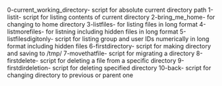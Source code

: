 0-current_working_directory- script for absolute current directory path
1-listit- script for listing contents of current directory
2-bring_me_home- for changing to home directory
3-listfiles- for listing files in long format
4-listmorefiles- for listning including hidden files in long format
5-listfilesdigitonly- script for listing group and user IDs numerically in long format including hidden files
6-firstdirectory- script for making directory and saving to /tmp/
7-movethatfile- script for migrating a directory
8-firstdelete- script for deleting a file from a specific directory
9-firstdirdeletion- script for deleting specified directory
10-back- script for changing directory to previous or parent one
